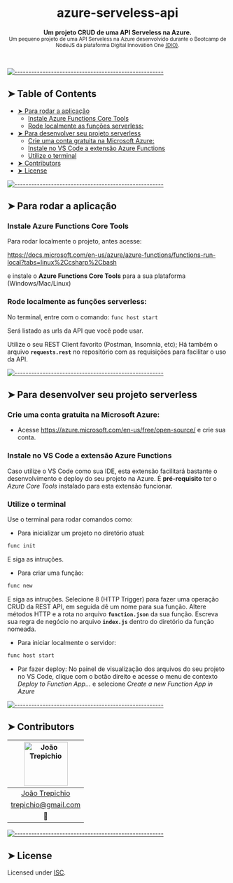 <!-- ⚠️ This README has been generated from the file(s) "blueprint.md" ⚠️--><h1 align="center">azure-serveless-api</h1>
<p align="center">
  <b>Um projeto CRUD de uma API Serveless na Azure.</b></br>
  <sub>Um pequeno projeto de uma API Serveless na Azure desenvolvido durante o Bootcamp de NodeJS da plataforma Digital Innovation One <a href='http://digitalinnovationone.one'>(DIO)</a>.<sub>
</p>

<br />


[![-----------------------------------------------------](https://raw.githubusercontent.com/andreasbm/readme/master/assets/lines/dark.png)](#table-of-contents)

## ➤ Table of Contents

* [➤ Para rodar a aplicação](#-para-rodar-a-aplicao)
	* [Instale Azure Functions Core Tools](#instale-azure-functions-core-tools)
	* [Rode localmente as funções serverless:](#rode-localmente-as-funes-serverless)
* [➤ Para desenvolver seu projeto serverless](#-para-desenvolver-seu-projeto-serverless)
	* [Crie uma conta gratuita na Microsoft Azure:](#crie-uma-conta-gratuita-na-microsoft-azure)
	* [Instale no VS Code a extensão Azure Functions](#instale-no-vs-code-a-extenso-azure-functions)
	* [Utilize o terminal](#utilize-o-terminal)
* [➤ Contributors](#-contributors)
* [➤ License](#-license)


[![-----------------------------------------------------](https://raw.githubusercontent.com/andreasbm/readme/master/assets/lines/dark.png)](#para-rodar-a-aplicao)

## ➤ Para rodar a aplicação

### Instale Azure Functions Core Tools

Para rodar localmente o projeto, antes acesse:

https://docs.microsoft.com/en-us/azure/azure-functions/functions-run-local?tabs=linux%2Ccsharp%2Cbash

e instale o **Azure Functions Core Tools** para a sua plataforma (Windows/Mac/Linux)

### Rode localmente as funções serverless:
No terminal, entre com o comando:
<code>func host start</code>

Será listado as urls da API que você pode usar.

Utilize o seu REST Client favorito (Postman, Insomnia, etc);
Há também o arquivo **<code>requests.rest</code>** no repositório com as requisições para facilitar o uso da API.


[![-----------------------------------------------------](https://raw.githubusercontent.com/andreasbm/readme/master/assets/lines/dark.png)](#para-desenvolver-seu-projeto-serverless)

## ➤ Para desenvolver seu projeto serverless

### Crie uma conta gratuita na Microsoft Azure:
- Acesse https://azure.microsoft.com/en-us/free/open-source/ e crie sua conta.

### Instale no VS Code a extensão Azure Functions

Caso utilize o VS Code como sua IDE, esta extensão facilitará bastante o desenvolvimento e deploy do seu projeto na Azure. É **pré-requisito** ter o *Azure Core Tools* instalado para esta extensão funcionar.

### Utilize o terminal

Use o terminal para rodar comandos como:
- Para inicializar um projeto no diretório atual:
```bash
func init
```
E siga as intruções.

- Para criar uma função:
```bash
func new
```
E siga as intruções. Selecione 8 (HTTP Trigger) para fazer uma operação CRUD da REST API, em seguida dê um nome para sua função. Altere métodos HTTP e a rota no arquivo **<code>function.json</code>** da sua função.
Escreva sua regra de negócio no arquivo **<code>index.js</code>** dentro do diretório da função nomeada.

- Para iniciar localmente o servidor:
```bash
func host start
```

- Par fazer deploy:
No painel de visualização dos arquivos do seu projeto no VS Code, clique com o botão direito e acesse o menu de contexto *Deploy to Function App...* e selecione *Create a new Function App in Azure*


[![-----------------------------------------------------](https://raw.githubusercontent.com/andreasbm/readme/master/assets/lines/dark.png)](#contributors)

## ➤ Contributors
	

| [<img alt="João Trepichio" src="https://avatars1.githubusercontent.com/u/11396817?s=60&v=4" width="100">](https://trepichio.github.io) |
|:--------------------------------------------------:|
| [João Trepichio](https://trepichio.github.io)    |
| [trepichio@gmail.com](mailto:trepichio@gmail.com) |
| 🚀                                               |


[![-----------------------------------------------------](https://raw.githubusercontent.com/andreasbm/readme/master/assets/lines/dark.png)](#license)

## ➤ License
	
Licensed under [ISC](https://opensource.org/licenses/ISC).